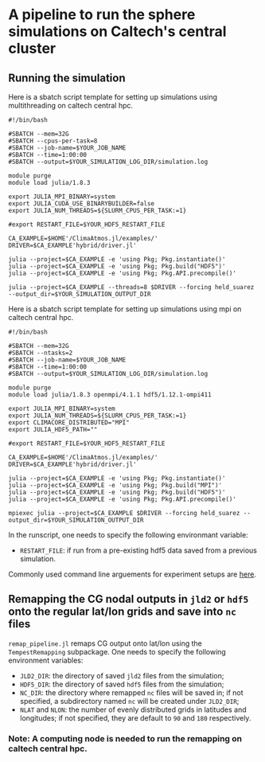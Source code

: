 # A pipeline to run the sphere simulations on Caltech's central cluster

## Running the simulation

Here is a sbatch script template for setting up simulations using multithreading on caltech central hpc.
```
#!/bin/bash

#SBATCH --mem=32G
#SBATCH --cpus-per-task=8
#SBATCH --job-name=$YOUR_JOB_NAME
#SBATCH --time=1:00:00
#SBATCH --output=$YOUR_SIMULATION_LOG_DIR/simulation.log

module purge
module load julia/1.8.3

export JULIA_MPI_BINARY=system
export JULIA_CUDA_USE_BINARYBUILDER=false
export JULIA_NUM_THREADS=${SLURM_CPUS_PER_TASK:=1}

#export RESTART_FILE=$YOUR_HDF5_RESTART_FILE

CA_EXAMPLE=$HOME'/ClimaAtmos.jl/examples/'
DRIVER=$CA_EXAMPLE'hybrid/driver.jl'

julia --project=$CA_EXAMPLE -e 'using Pkg; Pkg.instantiate()'
julia --project=$CA_EXAMPLE -e 'using Pkg; Pkg.build("HDF5")'
julia --project=$CA_EXAMPLE -e 'using Pkg; Pkg.API.precompile()'

julia --project=$CA_EXAMPLE --threads=8 $DRIVER --forcing held_suarez --output_dir=$YOUR_SIMULATION_OUTPUT_DIR

```

Here is a sbatch script template for setting up simulations using mpi on caltech central hpc.
```
#!/bin/bash

#SBATCH --mem=32G
#SBATCH --ntasks=2
#SBATCH --job-name=$YOUR_JOB_NAME
#SBATCH --time=1:00:00
#SBATCH --output=$YOUR_SIMULATION_LOG_DIR/simulation.log

module purge
module load julia/1.8.3 openmpi/4.1.1 hdf5/1.12.1-ompi411

export JULIA_MPI_BINARY=system
export JULIA_NUM_THREADS=${SLURM_CPUS_PER_TASK:=1}
export CLIMACORE_DISTRIBUTED="MPI"
export JULIA_HDF5_PATH=""

#export RESTART_FILE=$YOUR_HDF5_RESTART_FILE

CA_EXAMPLE=$HOME'/ClimaAtmos.jl/examples/'
DRIVER=$CA_EXAMPLE'hybrid/driver.jl'

julia --project=$CA_EXAMPLE -e 'using Pkg; Pkg.instantiate()'
julia --project=$CA_EXAMPLE -e 'using Pkg; Pkg.build("MPI")'
julia --project=$CA_EXAMPLE -e 'using Pkg; Pkg.build("HDF5")'
julia --project=$CA_EXAMPLE -e 'using Pkg; Pkg.API.precompile()'

mpiexec julia --project=$CA_EXAMPLE $DRIVER --forcing held_suarez --output_dir=$YOUR_SIMULATION_OUTPUT_DIR

```

In the runscript, one needs to specify the following environmant variable:
* `RESTART_FILE`: if run from a pre-existing hdf5 data saved from a previous simulation.

Commonly used command line arguements for experiment setups are [here](https://clima.github.io/ClimaAtmos.jl/dev/cl_args/).



## Remapping the CG nodal outputs in `jld2` or `hdf5` onto the regular lat/lon grids and save into `nc` files

`remap_pipeline.jl` remaps CG output onto lat/lon using the `TempestRemapping` subpackage. One needs to specify the following environment variables:
* `JLD2_DIR`: the directory of saved `jld2` files from the simulation;
* `HDF5_DIR`: the directory of saved `hdf5` files from the simulation;
* `NC_DIR`: the directory where remapped `nc` files will be saved in; if not specified, a subdirectory named `nc` will be created under `JLD2_DIR`;
* `NLAT` and `NLON`: the number of evenly distributed grids in latitudes and longitudes; if not specified, they are default to `90` and `180` respectively.

### Note: A computing node is needed to run the remapping on caltech central hpc.
